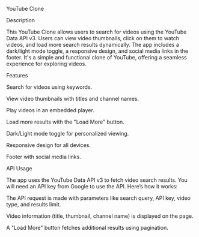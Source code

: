 YouTube Clone



Description


This YouTube Clone allows users to search for videos using the YouTube Data API v3. Users can view video thumbnails, click on them to watch videos, and load more search results dynamically. The app includes a dark/light mode toggle, a responsive design, and social media links in the footer. It's a simple and functional clone of YouTube, offering a seamless experience for exploring videos.



Features


Search for videos using keywords.

View video thumbnails with titles and channel names.

Play videos in an embedded player.

Load more results with the "Load More" button.

Dark/Light mode toggle for personalized viewing.

Responsive design for all devices.

Footer with social media links.



API Usage


The app uses the YouTube Data API v3 to fetch video search results. You will need an API key from Google to use the API. Here’s how it works:


The API request is made with parameters like search query, API key, video type, and results limit.

Video information (title, thumbnail, channel name) is displayed on the page.

A "Load More" button fetches additional results using pagination.

